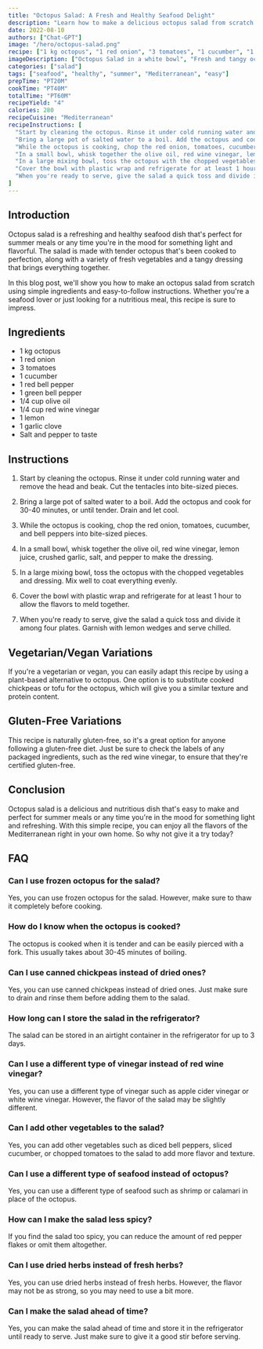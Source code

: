```yaml
---
title: "Octopus Salad: A Fresh and Healthy Seafood Delight"
description: "Learn how to make a delicious octopus salad from scratch with this easy-to-follow recipe. This refreshing and tangy seafood dish is perfect for summer meals and will leave you feeling satisfied and nourished."
date: 2022-08-10
authors: ["Chat-GPT"]
image: "/hero/octopus-salad.png"
recipe: ["1 kg octopus", "1 red onion", "3 tomatoes", "1 cucumber", "1 red bell pepper", "1 green bell pepper", "1/4 cup olive oil", "1/4 cup red wine vinegar", "1 lemon", "1 garlic clove", "Salt and pepper to taste"]
imageDescription: ["Octopus Salad in a white bowl", "Fresh and tangy octopus salad topped with lemon wedges", "A colorful seafood salad with red onion, tomatoes, cucumber, and bell peppers", "A delicious octopus salad with a Mediterranean twist"]
categories: ["salad"]
tags: ["seafood", "healthy", "summer", "Mediterranean", "easy"]
prepTime: "PT20M"
cookTime: "PT40M"
totalTime: "PT60M"
recipeYield: "4"
calories: 280
recipeCuisine: "Mediterranean"
recipeInstructions: [
  "Start by cleaning the octopus. Rinse it under cold running water and remove the head and beak. Cut the tentacles into bite-sized pieces.",
  "Bring a large pot of salted water to a boil. Add the octopus and cook for 30-40 minutes, or until tender. Drain and let cool.",
  "While the octopus is cooking, chop the red onion, tomatoes, cucumber, and bell peppers into bite-sized pieces.",
  "In a small bowl, whisk together the olive oil, red wine vinegar, lemon juice, crushed garlic, salt, and pepper to make the dressing.",
  "In a large mixing bowl, toss the octopus with the chopped vegetables and dressing. Mix well to coat everything evenly.",
  "Cover the bowl with plastic wrap and refrigerate for at least 1 hour to allow the flavors to meld together.",
  "When you're ready to serve, give the salad a quick toss and divide it among four plates. Garnish with lemon wedges and serve chilled."
]
---
```


## Introduction

Octopus salad is a refreshing and healthy seafood dish that's perfect for summer meals or any time you're in the mood for something light and flavorful. The salad is made with tender octopus that's been cooked to perfection, along with a variety of fresh vegetables and a tangy dressing that brings everything together.

In this blog post, we'll show you how to make an octopus salad from scratch using simple ingredients and easy-to-follow instructions. Whether you're a seafood lover or just looking for a nutritious meal, this recipe is sure to impress.

## Ingredients

* 1 kg octopus
* 1 red onion
* 3 tomatoes
* 1 cucumber
* 1 red bell pepper
* 1 green bell pepper
* 1/4 cup olive oil
* 1/4 cup red wine vinegar
* 1 lemon
* 1 garlic clove
* Salt and pepper to taste

## Instructions

1. Start by cleaning the octopus. Rinse it under cold running water and remove the head and beak. Cut the tentacles into bite-sized pieces.

2. Bring a large pot of salted water to a boil. Add the octopus and cook for 30-40 minutes, or until tender. Drain and let cool.

3. While the octopus is cooking, chop the red onion, tomatoes, cucumber, and bell peppers into bite-sized pieces.

4. In a small bowl, whisk together the olive oil, red wine vinegar, lemon juice, crushed garlic, salt, and pepper to make the dressing.

5. In a large mixing bowl, toss the octopus with the chopped vegetables and dressing. Mix well to coat everything evenly.

6. Cover the bowl with plastic wrap and refrigerate for at least 1 hour to allow the flavors to meld together.

7. When you're ready to serve, give the salad a quick toss and divide it among four plates. Garnish with lemon wedges and serve chilled.

## Vegetarian/Vegan Variations

If you're a vegetarian or vegan, you can easily adapt this recipe by using a plant-based alternative to octopus. One option is to substitute cooked chickpeas or tofu for the octopus, which will give you a similar texture and protein content.

## Gluten-Free Variations

This recipe is naturally gluten-free, so it's a great option for anyone following a gluten-free diet. Just be sure to check the labels of any packaged ingredients, such as the red wine vinegar, to ensure that they're certified gluten-free.

## Conclusion

Octopus salad is a delicious and nutritious dish that's easy to make and perfect for summer meals or any time you're in the mood for something light and refreshing. With this simple recipe, you can enjoy all the flavors of the Mediterranean right in your own home. So why not give it a try today?

## FAQ

### Can I use frozen octopus for the salad?

Yes, you can use frozen octopus for the salad. However, make sure to thaw it completely before cooking.

### How do I know when the octopus is cooked?

The octopus is cooked when it is tender and can be easily pierced with a fork. This usually takes about 30-45 minutes of boiling.

### Can I use canned chickpeas instead of dried ones?

Yes, you can use canned chickpeas instead of dried ones. Just make sure to drain and rinse them before adding them to the salad.

### How long can I store the salad in the refrigerator?

The salad can be stored in an airtight container in the refrigerator for up to 3 days.

### Can I use a different type of vinegar instead of red wine vinegar?

Yes, you can use a different type of vinegar such as apple cider vinegar or white wine vinegar. However, the flavor of the salad may be slightly different.

### Can I add other vegetables to the salad?

Yes, you can add other vegetables such as diced bell peppers, sliced cucumber, or chopped tomatoes to the salad to add more flavor and texture.

### Can I use a different type of seafood instead of octopus?

Yes, you can use a different type of seafood such as shrimp or calamari in place of the octopus.

### How can I make the salad less spicy?

If you find the salad too spicy, you can reduce the amount of red pepper flakes or omit them altogether.

### Can I use dried herbs instead of fresh herbs?

Yes, you can use dried herbs instead of fresh herbs. However, the flavor may not be as strong, so you may need to use a bit more.

### Can I make the salad ahead of time?

Yes, you can make the salad ahead of time and store it in the refrigerator until ready to serve. Just make sure to give it a good stir before serving.